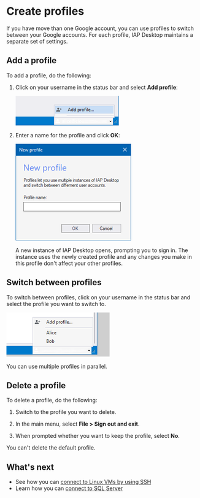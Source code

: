# Create profiles

If you have move than one Google account, you can use profiles to switch between your Google accounts. For each profile,
IAP Desktop maintains a separate set of settings.

## Add a profile

To add a profile, do the following:

1.  Click on your username in the status bar and select **Add profile**:

    ![Add profile](images/add-profile.png)

1.  Enter a name for the profile and click **OK**:

    ![Add profile](images/add-profile-2.png)

    A new instance of IAP Desktop opens, prompting you to sign in. The
    instance uses the newly created profile and any changes you make
    in this profile don't affect your other profiles.
    
## Switch between profiles

To switch between profiles, click on your username in the status bar and
select the profile you want to switch to.

![Switching profiles](images/switch-profiles.png)

You can use multiple profiles in parallel.

## Delete a profile

To delete a profile, do the following:

1.  Switch to the profile you want to delete.

1.  In the main menu, select **File > Sign out and exit**.

1.  When prompted whether you want to keep the profile, select **No**.

You can't delete the default profile.

## What's next

*   See how you can [connect to Linux VMs by using SSH](connect-linux.md)
*   Learn how you can [connect to SQL Server](connect-sqlserver.md)